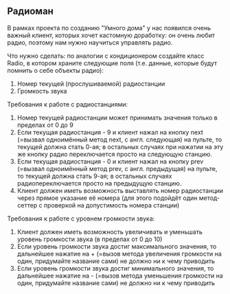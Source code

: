 ## Радиоман

В рамках проекта по созданию "Умного дома" у нас появился очень важный клиент, которых хочет кастомную доработку: он очень любит радио, поэтому нам нужно научиться управлять радио.

Что нужно сделать: по аналогии с кондиционером создайте класс Radio, в котором храните следующие поля (т.е. данные, которые будут помнить о себе объекты радио):

1. Номер текущей (прослушиваемой) радиостанции
2. Громкость звука

Требования к работе с радиостанциями:

1. Номер текущей радиостанции может принимать значения только в пределах от 0 до 9
2. Если текущая радиостанция - 9 и клиент нажал на кнопку next (=вызвал одноимённый метод next, с англ. следующая) на пульте, то текущей должна стать 0-ая; в остальных случаях при нажатии на эту же кнопку радио переключается просто на следующую станцию.
3. Если текущая радиостанция - 0 и клиент нажал на кнопку prev (=вызвал одноимённый метод prev, с англ. предыдущая) на пульте, то текущей должна стать 9-ая; в остальных случаях радиопереключается просто на предыдущую станцию.
4. Клиент должен иметь возможность выставлять номер радиостанции через прямое указание её номера (для этого подойдёт один метод-сеттер с проверкой на допустимость номера станции)

Требования к работе с уровнем громкости звука:

1. Клиент должен иметь возможность увеличивать и уменьшать уровень громкости звука (в пределах от 0 до 10)
2. Если уровень громкости звука достиг максимального значения, то дальнейшее нажатие на + (=вызов метода увеличения громкости на один, придумайте название сами) не должно ни к чему приводить
3. Если уровень громкости звука достиг минимального значения, то дальнейшее нажатие на - (=вызов метода уменьшения громкости на один, придумайте название сами) не должно ни к чему приводить